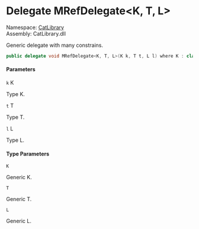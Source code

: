 ﻿# Delegate MRefDelegate<K, T, L\>

Namespace: [CatLibrary](CatLibrary.md)  
Assembly: CatLibrary.dll

Generic delegate with many constrains.

```csharp
public delegate void MRefDelegate<K, T, L>(K k, T t, L l) where K : class, IComparable where T : struct where L : Tom, IEnumerable<long>
```

#### Parameters

`k` K

Type K.

`t` T

Type T.

`l` L

Type L.

#### Type Parameters

`K` 

Generic K.

`T` 

Generic T.

`L` 

Generic L.

